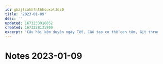 ```yaml
---
id: gbzjfcahh7nt6hduxol3dz0
title: '2023-01-09'
desc: ''
updated: 1673233916852
created: 1673228135900
excerpt: 'Câu hỏi kém duyên ngày Tết, Cấu tạo cơ thể con tôm, Git through images, Measuring Money: M1 and M2'
---
```

# Notes 2023-01-09
